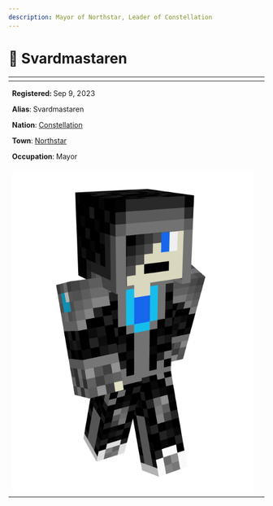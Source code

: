 ```yaml
---
description: Mayor of Northstar, Leader of Constellation
---
```


# 👤 Svardmastaren

<table data-view="cards" data-full-width="false"><thead><tr><th></th><th data-hidden data-card-cover data-type="files"></th></tr></thead><tbody><tr><td><p><strong>Registered:</strong> Sep 9, 2023</p><p><strong>Alias</strong>: Svardmastaren</p><p><strong>Nation</strong>: <a href="../nations/present-nations/constellation.md">Constellation</a></p><p><strong>Town</strong>: <a href="../towns/sweden-region/northstar/">Northstar</a></p><p><strong>Occupation</strong>: Mayor</p><p></p></td><td></td></tr><tr><td><img src="../../../.gitbook/assets/Svardmastaren-skin.png" alt=""></td><td></td></tr></tbody></table>
